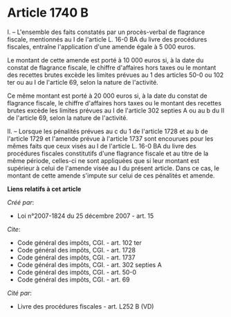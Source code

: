 # Article 1740 B

I. – L'ensemble des faits constatés par un procès-verbal de flagrance fiscale, mentionnés au I de l'article L. 16-0 BA du
livre des procédures fiscales, entraîne l'application d'une amende égale à 5 000 euros.

Le montant de cette amende est porté à 10 000 euros si, à la date du constat de flagrance fiscale, le chiffre d'affaires hors
taxes ou le montant des recettes brutes excède les limites prévues au 1 des articles 50-0 ou 102 ter ou au I de l'article 69,
selon la nature de l'activité.

Ce même montant est porté à 20 000 euros si, à la date du constat de flagrance fiscale, le chiffre d'affaires hors taxes ou
le montant des recettes brutes excède les limites prévues au I de l'article 302 septies A ou au b du II de l'article 69,
selon la nature de l'activité.

II. – Lorsque les pénalités prévues au c du 1 de l'article 1728 et au b de l'article 1729 et l'amende prévue à l'article 1737
sont encourues pour les mêmes faits que ceux visés au I de l'article L. 16-0 BA du livre des procédures fiscales constitutifs
d'une flagrance fiscale et au titre de la même période, celles-ci ne sont appliquées que si leur montant est supérieur à
celui de l'amende visée au I du présent article. Dans ce cas, le montant de cette amende s'impute sur celui de ces pénalités
et amende.

**Liens relatifs à cet article**

_Créé par_:

  - Loi n°2007-1824 du 25 décembre 2007 - art. 15

_Cite_:

  - Code général des impôts, CGI. - art. 102 ter
  - Code général des impôts, CGI. - art. 1728
  - Code général des impôts, CGI. - art. 1737
  - Code général des impôts, CGI. - art. 302 septies A
  - Code général des impôts, CGI. - art. 50-0
  - Code général des impôts, CGI. - art. 69

_Cité par_:

  - Livre des procédures fiscales - art. L252 B (VD)
